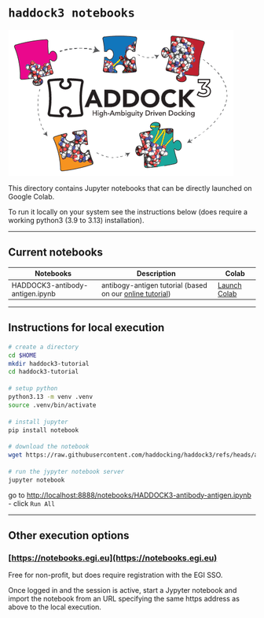 # `haddock3 notebooks`

![haddock3-logo](https://raw.githubusercontent.com/haddocking/haddock3/refs/heads/main/docs/figs/HADDOCK3-logo.png)

This directory contains Jupyter notebooks that can be directly launched on Google Colab.

To run it locally on your system see the instructions below (does require a working python3 (3.9 to 3.13) installation).

---

## Current notebooks

| Notebooks                           |      Description                     |    Colab    |
|-------------------------------------|--------------------------------------|--------------|
| HADDOCK3-antibody-antigen.ipynb     | antibogy-antigen tutorial (based on our [online tutorial](https://www.bonvinlab.org/education/HADDOCK3/HADDOCK3-antibody-antigen/)) | [Launch Colab](https://colab.research.google.com/github/haddocking/haddock3/blob/main/notebooks/HADDOCK3-antibody-antigen.ipynb) |

---

## Instructions for local execution

```bash
# create a directory
cd $HOME
mkdir haddock3-tutorial
cd haddock3-tutorial

# setup python
python3.13 -m venv .venv
source .venv/bin/activate

# install jupyter
pip install notebook

# download the notebook
wget https://raw.githubusercontent.com/haddocking/haddock3/refs/heads/add-notebooks/notebooks/HADDOCK3-antibody-antigen.ipynb

# run the jypyter notebook server
jupyter notebook
```
go to <http://localhost:8888/notebooks/HADDOCK3-antibody-antigen.ipynb> - click `Run All` 

---

## Other execution options

### [https://notebooks.egi.eu](https://notebooks.egi.eu)

Free for non-profit, but does require registration with the EGI SSO.

Once logged in and the session is active, start a Jypyter notebook and import the notebook from an URL specifying the same https address as above to the local execution.
